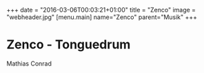 +++
date = "2016-03-06T00:03:21+01:00"
title = "Zenco"
image = "webheader.jpg"
[menu.main]
    name="Zenco"
    parent="Musik"
+++

# Zenco - Tonguedrum

Mathias Conrad
